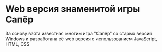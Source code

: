 # Web версия знаменитой игры Сапёр
За основу взята известная многим игра "Сапёр" со старых версий Windows и разработана её web версия c использованием JavaScript, HTML, CSS
